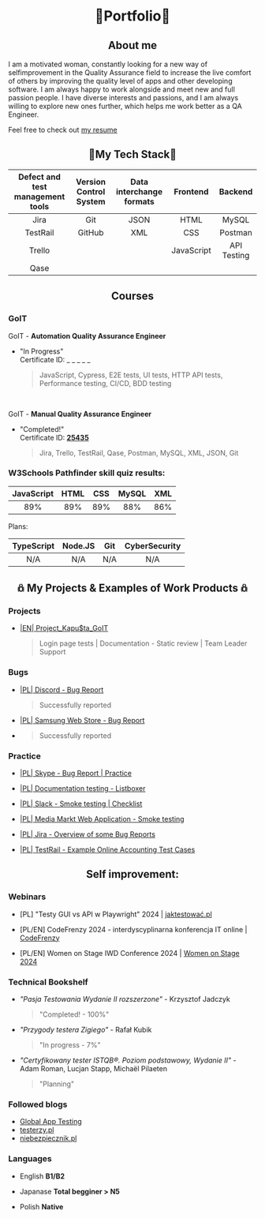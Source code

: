 # <div align='center'>👾Portfolio👾</div>

## <div align='center'>About me</div>

I am a motivated woman, constantly looking for a new way of selfimprovement in the Quality Assurance field to increase the live
comfort of others by improving the quality level of apps and other developing software. I am always happy to work alongside and meet new and full passion people.
I have diverse interests and passions, and I am always willing to explore new ones further,
which helps me work better as a QA Engineer.

Feel free to check out [my resume](https://drive.google.com/file/d/1bMTUV6jLFu7zVNd3j-O39Ja3mNe8oKx0/view?usp=sharing)

## <div align='center'>🌱My Tech Stack🐛</div>

| Defect and test management tools | Version Control System | Data interchange formats |  Frontend  |   Backend   |
| :------------------------------: | :--------------------: | :----------------------: | :--------: | :---------: |
|               Jira               |          Git           |           JSON           |    HTML    |    MySQL    |
|             TestRail             |         GitHub         |           XML            |    CSS     |   Postman   |
|              Trello              |                        |                          | JavaScript | API Testing |
|               Qase               |                        |                          |            |             |

## <div align='center'>Courses</div>

### GoIT

GoIT - **Automation Quality Assurance Engineer**

- "In Progress"<br>
  Certificate ID: \_ \_ \_ \_ \_
  > JavaScript, Cypress, E2E tests, UI tests, HTTP API tests, Performance testing, CI/CD, BDD testing

<br>

GoIT - **Manual Quality Assurance Engineer**

- "Completed!"<br>
  Certificate ID:
  [**25435**](https://drive.google.com/file/d/1YSF7cdC86hxwpAVeqwzIRy5GSEhfZyM_/view?usp=sharing)</br>
  > Jira, Trello, TestRail, Qase, Postman, MySQL, XML, JSON, Git

### W3Schools Pathfinder skill quiz results:

| JavaScript | HTML | CSS | MySQL | XML |
| :--------: | :--: | :-: | :---: | :-: |
|    89%     | 89%  | 89% |  88%  | 86% |

Plans:

| TypeScript | Node.JS | Git | CyberSecurity |
| :--------: | :-----: | :-: | :-----------: |
|    N/A     |   N/A   | N/A |      N/A      |

## <div align='center'>𖢥 My Projects & Examples of Work Products 𖢥</div>

### Projects

- [|EN| Project_Kapu$ta_GoIT](https://github.com/MioLuczak/Project_Kapusta)

  > Login page tests | Documentation - Static review | Team Leader Support

### Bugs

- [|PL| Discord - Bug Report](https://drive.google.com/file/d/1XvZAP7MohiaUTo_Bg_8UtlzFPbtCZQTo/view?usp=sharing)

  > Successfully reported

- [|PL| Samsung Web Store - Bug Report](https://drive.google.com/file/d/1XWWcqAtT4UEAA0DBMUl0HA7EFT78KHE2/view?usp=sharing)
- > Successfully reported

### Practice

- [|PL| Skype - Bug Report | Practice](https://drive.google.com/file/d/1cTX439NJNxUpervl1Vsk_jZ2U-i8tBB-/view?usp=sharing)

- [|PL| Documentation testing - Listboxer](https://drive.google.com/file/d/1PprvSo00JEdhbnH-JI3lmyBRr5kXg8Cm/view?usp=sharing)

- [|PL| Slack - Smoke testing | Checklist](https://drive.google.com/file/d/17KsqaMVbRkSUB3Ycgcq5mSEek28pV4J5/view?usp=sharing)

- [|PL| Media Markt Web Application - Smoke testing](https://drive.google.com/file/d/1UHNS3ZyM4gA_RXm4md-C9ZzCCvCe9aBZ/view?usp=sharing)

- [|PL| Jira - Overview of some Bug Reports](https://drive.google.com/file/d/18Xb20MpS3FSver5dtjE-_Jt_xVKxic-r/view?usp=sharing)

- [|PL| TestRail - Example Online Accounting Test Cases](https://drive.google.com/file/d/1JClCLc58rECJ4_FXpU4vp083N-MOQrjR/view?usp=sharing)

## <div align='center'>Self improvement:</div>

### Webinars

- [PL] "Testy GUI vs API w Playwright" 2024 | [jaktestować.pl](https://jaktestowac.pl/)

- [PL/EN] CodeFrenzy 2024 - interdyscyplinarna konferencja IT online | [CodeFrenzy](https://codefrenzy.pl/)

- [PL/EN] Women on Stage IWD Conference 2024 | [Women on Stage 2024](https://www.womenonstage.net/iwd-2024)

### Technical Bookshelf

- _"Pasja Testowania Wydanie II rozszerzone"_ - Krzysztof Jadczyk

  > "Completed! - 100%"

- _"Przygody testera Zigiego"_ - Rafał Kubik

  > "In progress - 7%"

- _"Certyfikowany tester ISTQB®. Poziom podstawowy, Wydanie II"_ - Adam Roman, Lucjan Stapp, Michaël Pilaeten
  > "Planning"

### Followed blogs

- [Global App Testing](https://www.globalapptesting.com/blog)
- [testerzy.pl](https://testerzy.pl/)
- [niebezpiecznik.pl](https://niebezpiecznik.pl/category/all/)

### Languages

- English **B1/B2**

- Japanase **Total begginer > N5**

- Polish **Native**
